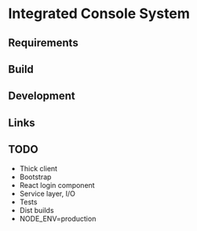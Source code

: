 # Integrated Console System

## Requirements

## Build

## Development

## Links

## TODO

- Thick client
- Bootstrap
- React login component
- Service layer, I/O
- Tests
- Dist builds
- NODE_ENV=production